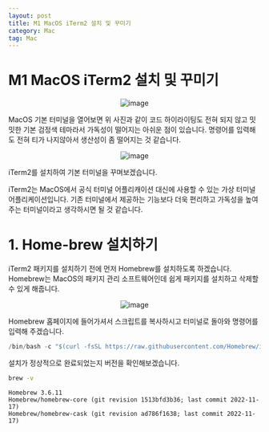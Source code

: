 ```yaml
---
layout: post
title: M1 MacOS iTerm2 설치 및 꾸미기
category: Mac
tag: Mac
---
```


# M1 MacOS iTerm2 설치 및 꾸미기

<p align="center">
<img alt="image" src="https://user-images.githubusercontent.com/77891754/204208863-fa5c5997-205a-4429-9c4a-dc12b71f952f.png">
</p>

MacOS 기본 터미널을 열어보면 위 사진과 같이 코드 하이라이팅도 전혀 되지 않고 밋밋한 기본 검정색 테마라서 가독성이 떨어지는 아쉬운 점이 있습니다. 명령어를 입력해도 전혀 티가 나지않아서 생산성이 좀 떨어지는 것 같습니다.

<p align="center">
<img alt="image" src="https://user-images.githubusercontent.com/77891754/204209324-fa0d65a4-2817-4b45-b9bf-65dc4f9741c7.png">
</p>

iTerm2를 설치하여 기본 터미널을 꾸며보겠습니다.

iTerm2는 MacOS에서 공식 터미널 어플리캐이션 대신에 사용할 수 있는 가상 터미널 어플리케이션입니다. 기존 터미널에서 제공하는 기능보다 더욱 편리하고 가독성을 높여주는 터미널이라고 생각하시면 될 것 같습니다.





# 1. Home-brew 설치하기

iTerm2 패키지를 설치하기 전에 먼저 Homebrew를 설치하도록 하겠습니다. Homebrew는 MacOS의 패키지 관리 소프트웨어인데 쉽게 패키지를 설치하고 삭제할 수 있게 해줍니다.

<p align="center">
<img alt="image" src="https://user-images.githubusercontent.com/77891754/204208399-6d80b4e6-430a-403d-9f53-0a9492cac31a.png">
</p>

Homebrew 홈페이지에 들어가셔서 스크립트를 복사하시고 터미널로 돌아와 명령어를 입력해 주겠습니다.

``` s
/bin/bash -c "$(curl -fsSL https://raw.githubusercontent.com/Homebrew/install/HEAD/install.sh)"
```

설치가 정상적으로 완료되었는지 버전을 확인해보겠습니다.

``` zsh
brew -v
```
```
Homebrew 3.6.11
Homebrew/homebrew-core (git revision 1513bfd3b36; last commit 2022-11-17)
Homebrew/homebrew-cask (git revision ad786f1638; last commit 2022-11-17)
```















